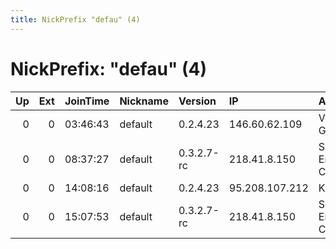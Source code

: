 ```yaml
---
title: NickPrefix "defau" (4)
---
```


# NickPrefix: "defau" (4)

|   Up |   Ext | JoinTime   | Nickname   | Version    | IP             | AS                               | CC   |   ORp |   Dirp | OS      | Contact   |   eFamMembers |
|-----:|------:|:-----------|:-----------|:-----------|:---------------|:---------------------------------|:-----|------:|-------:|:--------|:----------|--------------:|
|    0 |     0 | 03:46:43   | default    | 0.2.4.23   | 146.60.62.109  | Vodafone GmbH                    | de   |   443 |   9030 | Windows | None      |             1 |
|    0 |     0 | 08:37:27   | default    | 0.3.2.7-rc | 218.41.8.150   | So-net Entertainment Corporation | jp   | 18293 |      0 | Windows | None      |             1 |
|    0 |     0 | 14:08:16   | default    | 0.2.4.23   | 95.208.107.212 | Kabel BW                         | de   |   443 |   9030 | Windows | None      |             1 |
|    0 |     0 | 15:07:53   | default    | 0.3.2.7-rc | 218.41.8.150   | So-net Entertainment Corporation | jp   | 18293 |      0 | Windows | None      |             1 |
